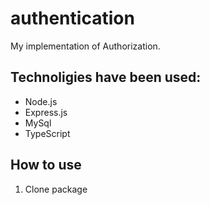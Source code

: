 # authentication
My implementation of Authorization.


## Technoligies have been used:
  - Node.js
  - Express.js
  - MySql
  - TypeScript

## How to use

1. Clone package
